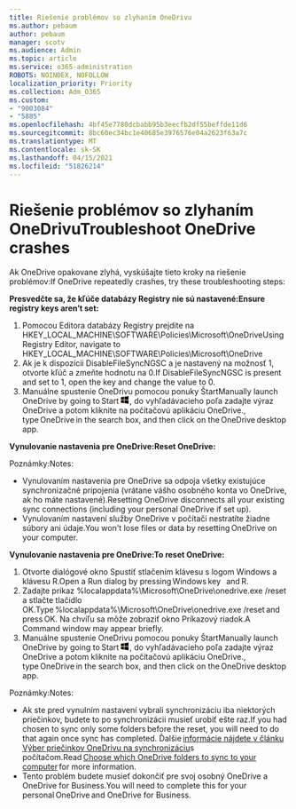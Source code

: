 ```yaml
---
title: Riešenie problémov so zlyhaním OneDrivu
ms.author: pebaum
author: pebaum
manager: scotv
ms.audience: Admin
ms.topic: article
ms.service: o365-administration
ROBOTS: NOINDEX, NOFOLLOW
localization_priority: Priority
ms.collection: Adm_O365
ms.custom:
- "9003084"
- "5885"
ms.openlocfilehash: 4bf45e7780dcbabb95b3eecfb2df55beffde11d6
ms.sourcegitcommit: 8bc60ec34bc1e40685e3976576e04a2623f63a7c
ms.translationtype: MT
ms.contentlocale: sk-SK
ms.lasthandoff: 04/15/2021
ms.locfileid: "51826214"
---
```

# <a name="troubleshoot-onedrive-crashes"></a><span data-ttu-id="011e9-102">Riešenie problémov so zlyhaním OneDrivu</span><span class="sxs-lookup"><span data-stu-id="011e9-102">Troubleshoot OneDrive crashes</span></span>

<span data-ttu-id="011e9-103">Ak OneDrive opakovane zlyhá, vyskúšajte tieto kroky na riešenie problémov:</span><span class="sxs-lookup"><span data-stu-id="011e9-103">If OneDrive repeatedly crashes, try these troubleshooting steps:</span></span>

<span data-ttu-id="011e9-104">**Presvedčte sa, že kľúče databázy Registry nie sú nastavené:**</span><span class="sxs-lookup"><span data-stu-id="011e9-104">**Ensure registry keys aren’t set:**</span></span>

1. <span data-ttu-id="011e9-105">Pomocou Editora databázy Registry prejdite na HKEY_LOCAL_MACHINE\SOFTWARE\Policies\Microsoft\OneDrive</span><span class="sxs-lookup"><span data-stu-id="011e9-105">Using Registry Editor, navigate to HKEY_LOCAL_MACHINE\SOFTWARE\Policies\Microsoft\OneDrive</span></span>
2. <span data-ttu-id="011e9-106">Ak je k dispozícii DisableFileSyncNGSC a je nastavený na možnosť 1, otvorte kľúč a zmeňte hodnotu na 0.</span><span class="sxs-lookup"><span data-stu-id="011e9-106">If DisableFileSyncNGSC is present and set to 1, open the key and change the value to 0.</span></span>
3. <span data-ttu-id="011e9-107">Manuálne spustenie OneDrivu pomocou ponuky Štart</span><span class="sxs-lookup"><span data-stu-id="011e9-107">Manually launch OneDrive by going to Start</span></span> ![Stlačte kláves s logom Windows](data:image/png;base64,iVBORw0KGgoAAAANSUhEUgAAABEAAAAOCAYAAADJ7fe0AAAAAXNSR0IArs4c6QAAAARnQU1BAACxjwv8YQUAAAAJcEhZcwAADsQAAA7EAZUrDhsAAADxSURBVDhPY/wPBAx4wR+Gd6/fM7x9/ZTh9ZuXDGdPnWE4tH0rw/UHDxlaVp9kCDCSYWABKfv35wfD+/cfGV4+fcLw5uVjhlOXzzFsX/qWYebmZAZPWWOGO2DD8ACQS9Y3e4Bcg4Y9/t94fPa/CoY4Aq8/+xik/T8TkEMxGDyGgANWwSqeobvbGSyAADIM3BwCDKXd3QyfoCLoQEGAA0xTxSWjsYMJwLHjkruU4UXSJ4YnT54x3Dh/luHmjfMMmw9wMjCDlRAGBDPgjy8fGT5//8rw9P4Thge3zzNcvXmDYevmfQzXb1xlmH/0ATADyjAAAKdWkD3ZSwNeAAAAAElFTkSuQmCC)<span data-ttu-id="011e9-109">, do vyhľadávacieho poľa zadajte výraz OneDrive a potom kliknite na počítačovú aplikáciu OneDrive.</span><span class="sxs-lookup"><span data-stu-id="011e9-109">, type OneDrive in the search box, and then click on the OneDrive desktop app.</span></span>

<span data-ttu-id="011e9-110">**Vynulovanie nastavenia pre OneDrive:**</span><span class="sxs-lookup"><span data-stu-id="011e9-110">**Reset OneDrive:**</span></span>

<span data-ttu-id="011e9-111">Poznámky:</span><span class="sxs-lookup"><span data-stu-id="011e9-111">Notes:</span></span>

- <span data-ttu-id="011e9-112">Vynulovaním nastavenia pre OneDrive sa odpoja všetky existujúce synchronizačné pripojenia (vrátane vášho osobného konta vo OneDrive, ak ho máte nastavené).</span><span class="sxs-lookup"><span data-stu-id="011e9-112">Resetting OneDrive disconnects all your existing sync connections (including your personal OneDrive if set up).</span></span>
- <span data-ttu-id="011e9-113">Vynulovaním nastavení služby OneDrive v počítači nestratíte žiadne súbory ani údaje.</span><span class="sxs-lookup"><span data-stu-id="011e9-113">You won't lose files or data by resetting OneDrive on your computer.</span></span>

<span data-ttu-id="011e9-114">**Vynulovanie nastavenia pre OneDrive:**</span><span class="sxs-lookup"><span data-stu-id="011e9-114">**To reset OneDrive:**</span></span>

1. <span data-ttu-id="011e9-115">Otvorte dialógové okno Spustiť stlačením klávesu s logom Windows a klávesu R.</span><span class="sxs-lookup"><span data-stu-id="011e9-115">Open a Run dialog by pressing Windows key    and R.</span></span>
2. <span data-ttu-id="011e9-116">Zadajte príkaz %localappdata%\Microsoft\OneDrive\onedrive.exe /reset a stlačte tlačidlo OK.</span><span class="sxs-lookup"><span data-stu-id="011e9-116">Type %localappdata%\Microsoft\OneDrive\onedrive.exe /reset and press OK.</span></span> <span data-ttu-id="011e9-117">Na chvíľu sa môže zobraziť okno Príkazový riadok.</span><span class="sxs-lookup"><span data-stu-id="011e9-117">A Command window may appear briefly.</span></span>
3. <span data-ttu-id="011e9-118">Manuálne spustenie OneDrivu pomocou ponuky Štart</span><span class="sxs-lookup"><span data-stu-id="011e9-118">Manually launch OneDrive by going to Start</span></span> ![Stlačte kláves s logom Windows](data:image/png;base64,iVBORw0KGgoAAAANSUhEUgAAABEAAAAOCAYAAADJ7fe0AAAAAXNSR0IArs4c6QAAAARnQU1BAACxjwv8YQUAAAAJcEhZcwAADsQAAA7EAZUrDhsAAADxSURBVDhPY/wPBAx4wR+Gd6/fM7x9/ZTh9ZuXDGdPnWE4tH0rw/UHDxlaVp9kCDCSYWABKfv35wfD+/cfGV4+fcLw5uVjhlOXzzFsX/qWYebmZAZPWWOGO2DD8ACQS9Y3e4Bcg4Y9/t94fPa/CoY4Aq8/+xik/T8TkEMxGDyGgANWwSqeobvbGSyAADIM3BwCDKXd3QyfoCLoQEGAA0xTxSWjsYMJwLHjkruU4UXSJ4YnT54x3Dh/luHmjfMMmw9wMjCDlRAGBDPgjy8fGT5//8rw9P4Thge3zzNcvXmDYevmfQzXb1xlmH/0ATADyjAAAKdWkD3ZSwNeAAAAAElFTkSuQmCC)<span data-ttu-id="011e9-120">, do vyhľadávacieho poľa zadajte výraz OneDrive a potom kliknite na počítačovú aplikáciu OneDrive.</span><span class="sxs-lookup"><span data-stu-id="011e9-120">, type OneDrive in the search box, and then click on the OneDrive desktop app.</span></span>

<span data-ttu-id="011e9-121">Poznámky:</span><span class="sxs-lookup"><span data-stu-id="011e9-121">Notes:</span></span>

- <span data-ttu-id="011e9-122">Ak ste pred vynulním nastavení vybrali synchronizáciu iba niektorých priečinkov, budete to po synchronizácii musieť urobiť ešte raz.</span><span class="sxs-lookup"><span data-stu-id="011e9-122">If you had chosen to sync only some folders before the reset, you will need to do that again once sync has completed.</span></span> <span data-ttu-id="011e9-123">Ďalšie [informácie nájdete v článku Výber priečinkov OneDrivu na synchronizáciu](https://support.office.com/article/98b8b011-8b94-419b-aa95-a14ff2415e85)s   počítačom.</span><span class="sxs-lookup"><span data-stu-id="011e9-123">Read [Choose which OneDrive folders to sync to your computer](https://support.office.com/article/98b8b011-8b94-419b-aa95-a14ff2415e85) for more information.</span></span>
- <span data-ttu-id="011e9-124">Tento problém budete musieť dokončiť pre svoj osobný OneDrive a OneDrive for Business.</span><span class="sxs-lookup"><span data-stu-id="011e9-124">You will need to complete this for your personal OneDrive and OneDrive for Business.</span></span>